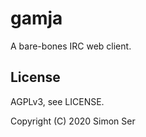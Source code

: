 # gamja

A bare-bones IRC web client.

## License

AGPLv3, see LICENSE.

Copyright (C) 2020 Simon Ser
